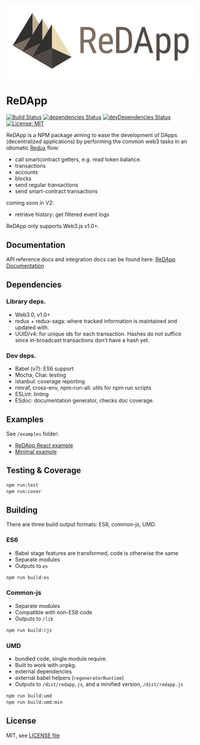 <img width="600" src="manual/asset/img/redapp_full.svg"/>

# ReDApp

[![Build Status](https://travis-ci.org/protolambda/redapp.svg?branch=master)](https://travis-ci.org/protolambda/redapp)
[![dependencies Status](https://david-dm.org/protolambda/redapp/status.svg)](https://david-dm.org/protolambda/redapp)
[![devDependencies Status](https://david-dm.org/protolambda/redapp/dev-status.svg)](https://david-dm.org/protolambda/redapp?type=dev)
[![License: MIT](https://img.shields.io/badge/License-MIT-blue.svg)](https://opensource.org/licenses/MIT)

ReDApp is a NPM package aiming to ease the development of DApps (decentralized applications)
 by performing the common web3 tasks in an idiomatic [Redux](https://github.com/reduxjs/redux) flow:

  - call smartcontract getters, e.g. read token balance.
  - transactions
  - accounts
  - blocks
  - send regular transactions
  - send smart-contract transactions

coming soon in V2:
  - retrieve history: get filtered event logs

ReDApp only supports Web3.js v1.0+.

## Documentation

API reference docs and integration docs can be found here:
[ReDApp Documentation](https://redapp.protolambda.com)


## Dependencies

### Library deps.

- Web3.0, v1.0+
- redux + redux-saga: where tracked information is maintained and updated with.
- UUID/v4: for unique ids for each transaction. Hashes do not suffice since in-broadcast transactions don't have a hash yet.


### Dev deps.

- Babel (v7): ES6 support
- Mocha, Chai: testing
- istanbul: coverage reporting
- rimraf, cross-env, npm-run-all: utils for npm run scripts
- ESLint: linting
- ESdoc: documentation generator, checks doc coverage.


## Examples

See `/examples` folder:

- [ReDApp React example](examples/react-example/README.md)
- [Minimal example](examples/simple)

## Testing & Coverage

```bash
npm run:test
npm run:cover
```

## Building

There are three build output formats: ES6, common-js, UMD.

### ES6

- Babel stage features are transformed, code is otherwise the same
- Separate modules
- Outputs to `es`

```bash
npm run build:es
```

### Common-js

- Separate modules
- Compatible with non-ES6 code
- Outputs to `/lib`

```bash
npm run build:cjs
```

### UMD

- bundled code, single module require.
- Built to work with unpkg.
- external dependencies
- external babel helpers (`regeneratorRuntime`)
- Outputs to `/dist/redapp.js`, and a minified version, `/dist/redapp.js`

```bash
npm run build:umd
npm run build:umd:min
```

## License

MIT, see [LICENSE file](LICENSE)
